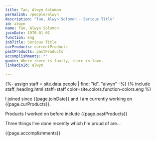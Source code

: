```yaml
---
title: Tan, Alwyn Solomon
permalink: /people/alwyn
description: "Tan, Alwyn Solomon - Serious Title"
id: alwyn
name: Tan, Alwyn Solomon
joinDate: 1970-01-01
function: eng
jobTitle: Serious Title
curProducts: currentProducts
pastProducts: pastProducts
accomplishments: ""
quote: Where there is family, there is love.
linkedinId: alwyn

---
```


{%- assign staff = site.data.people | find: "id", "alwyn" -%}
{% include staff_heading.html staff=staff color=site.colors.function-colors.eng %}

<p>I joined since {{page.joinDate}} and I am currently working on {{page.curProducts}}.</p>

<p>Products I worked on before include {{page.pastProducts}}</p>

<p>Three things I've done recently which I'm proud of are...</p>
{{page.accomplishments}}
